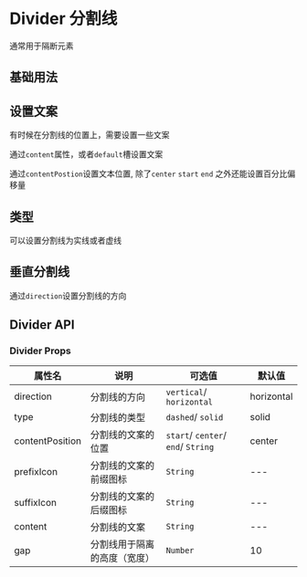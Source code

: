 # Divider 分割线

通常用于隔断元素

## 基础用法

<demo
src="./src/basic.vue"
/>

## 设置文案

有时候在分割线的位置上，需要设置一些文案

通过`content`属性，或者`default`槽设置文案

通过`contentPostion`设置文本位置, 除了`center` `start` `end` 之外还能设置百分比偏移量

<demo
src="./src/content.vue"
/>

## 类型

可以设置分割线为实线或者虚线

<demo
src="./src/type.vue"
/>

## 垂直分割线

通过`direction`设置分割线的方向

<demo
src="./src/vertical.vue"
/>

## Divider API

### Divider Props

| 属性名          | 说明                         | 可选值                             | 默认值     |
| --------------- | ---------------------------- | ---------------------------------- | ---------- |
| direction       | 分割线的方向                 | `vertical`/ `horizontal`           | horizontal |
| type            | 分割线的类型                 | `dashed`/ `solid`                  | solid      |
| contentPosition | 分割线的文案的位置           | `start`/ `center`/ `end`/ `String` | center     |
| prefixIcon      | 分割线的文案的前缀图标       | `String`                           | ---        |
| suffixIcon      | 分割线的文案的后缀图标       | `String`                           | ---        |
| content         | 分割线的文案                 | `String`                           | ---        |
| gap             | 分割线用于隔离的高度（宽度） | `Number`                           | 10         |

